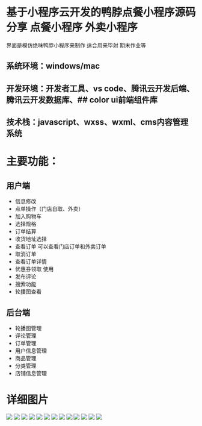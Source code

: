 
# 基于小程序云开发的鸭脖点餐小程序源码分享 点餐小程序 外卖小程序

界面是模仿绝味鸭脖小程序来制作 适合用来毕射 期末作业等

## 系统环境：windows/mac
## 开发环境：开发者工具、vs code、腾讯云开发后端、腾讯云开发数据库、## color ui前端组件库
## 技术栈：javascript、wxss、wxml、cms内容管理系统

# 主要功能：

## 用户端

- 信息修改
- 点单操作（门店自取、外卖）
- 加入购物车
- 选择规格
- 订单结算 
- 收货地址选择
- 查看订单 可以查看门店订单和外卖订单
- 取消订单
- 查看订单详情
- 优惠券领取 使用
- 发布评论
- 搜索功能
- 轮播图查看

## 后台端

- 轮播图管理
- 评论管理
- 订单管理
- 用户信息管理
- 商品管理
- 分类管理
- 店铺信息管理

# 详细图片

![](https://gitee.com/finnianX/mypicture/raw/master/202404211034647.jpg)
![](https://gitee.com/finnianX/mypicture/raw/master/202404211034646.jpg)
![](https://gitee.com/finnianX/mypicture/raw/master/202404211034645.jpg)
![](https://gitee.com/finnianX/mypicture/raw/master/202404211034644.jpg)
![](https://gitee.com/finnianX/mypicture/raw/master/202404211034643.jpg)
![](https://gitee.com/finnianX/mypicture/raw/master/202404211034641.jpg)
![](https://gitee.com/finnianX/mypicture/raw/master/202404211034640.jpg)
![](https://gitee.com/finnianX/mypicture/raw/master/202404211034639.jpg)
![](https://gitee.com/finnianX/mypicture/raw/master/202404211034638.jpg)
![](https://gitee.com/finnianX/mypicture/raw/master/202404211034637.jpg)
![](https://gitee.com/finnianX/mypicture/raw/master/202404211034636.jpg)
![](https://gitee.com/finnianX/mypicture/raw/master/202404211034635.jpg)
![](https://gitee.com/finnianX/mypicture/raw/master/202404211034634.jpg)
